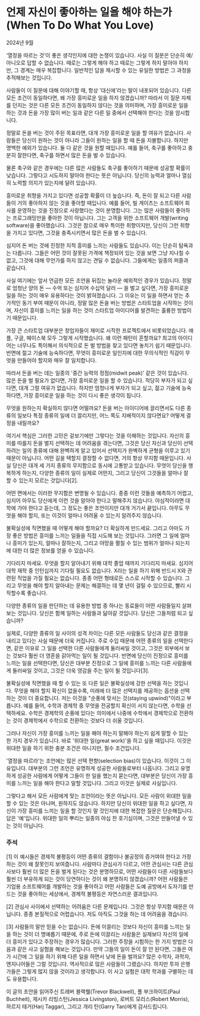 # 언제 자신이 좋아하는 일을 해야 하는가 (When To Do What You Love)

2024년 9월

‘열정을 따르는 것’이 좋은 생각인지에 대한 논쟁이 있습니다. 사실 이 질문은 단순히 예/아니오로 답할 수 없습니다. 때로는 그렇게 해야 하고 때로는 그렇게 하지 말아야 하지만, 그 경계는 매우 복잡합니다. 일반적인 답을 제시할 수 있는 유일한 방법은 그 과정을 추적해보는 것입니다.

사람들이 이 질문에 대해 이야기할 때, 항상 '대신에'라는 말이 내포되어 있습니다. 다른 모든 조건이 동일하다면, 왜 가장 흥미로운 일을 하지 않겠습니까? 따라서 이 질문 자체를 던지는 것은 다른 모든 조건이 동일하지 않다는 것을 의미하며, 가장 흥미로운 일을 하는 것과 돈을 가장 많이 버는 일과 같은 다른 일 중에서 선택해야 한다는 것을 암시합니다.

정말로 돈을 버는 것이 주된 목표라면, 대개 가장 흥미로운 일을 할 여유가 없습니다. 사람들은 당신이 원하는 것이 아니라 그들이 원하는 일을 할 때 돈을 지불합니다. 하지만 명백한 예외가 있습니다. 둘 다 같은 것을 원할 때입니다. 예를 들어, 축구를 좋아하고 충분히 잘한다면, 축구를 하면서 많은 돈을 벌 수 있습니다.

물론 축구와 같은 경우에는 다른 많은 사람들도 축구를 좋아하기 때문에 성공할 확률이 낮습니다. 그렇다고 시도하지 말아야 한다는 뜻은 아닙니다. 당신의 능력과 얼마나 열심히 노력할 의지가 있는지에 달려 있습니다.

흥미로운 취향을 가지고 있다면 성공할 확률이 더 높습니다. 즉, 돈이 잘 되고 다른 사람들이 거의 좋아하지 않는 것을 좋아할 때입니다. 예를 들어, 빌 게이츠는 소프트웨어 회사를 운영하는 것을 진정으로 사랑했다는 것이 분명합니다. 그는 많은 사람들이 좋아하는 프로그래밍만을 좋아한 것이 아닙니다. 그는 고객을 위한 소프트웨어 개발(writing software)을 좋아했습니다. 그것은 참으로 매우 특이한 취향이지만, 당신이 그런 취향을 가지고 있다면, 그것을 충족시키면서 많은 돈을 벌 수 있습니다.

심지어 돈 버는 것에 진정한 지적 흥미를 느끼는 사람들도 있습니다. 이는 단순히 탐욕과는 다릅니다. 그들은 어떤 것이 잘못된 가격에 책정되어 있는 것을 보면 그냥 지나칠 수 없고, 그것에 대해 무언가를 하지 않고는 견딜 수 없습니다. 그들에게는 일종의 퍼즐과 같습니다.

사실 여기에는 앞서 언급한 모든 조언을 뒤집는 놀라운 예외적인 경우가 있습니다. 정말로 엄청난 양의 돈 — 수억 또는 심지어 수십억 달러 — 을 벌고 싶다면, 가장 흥미로운 일을 하는 것이 매우 유용하다는 것이 밝혀졌습니다. 그 이유는 이 일을 하면서 얻는 추가적인 동기 부여 때문이 아니라, 정말 많은 돈을 버는 방법은 스타트업을 시작하는 것이며, 자신이 흥미를 느끼는 일을 하는 것이 스타트업 아이디어를 발견하는 훌륭한 방법이기 때문입니다.

가장 큰 스타트업 대부분은 창업자들이 재미로 시작한 프로젝트에서 비롯되었습니다. 애플, 구글, 페이스북 모두 그렇게 시작했습니다. 왜 이런 패턴이 흔할까요? 최고의 아이디어는 너무나도 특이해서 의식적으로 돈 벌 방법을 찾고 있다면 놓치기 쉽기 때문입니다. 반면에 젊고 기술에 능숙하다면, 무엇이 흥미로운 일인지에 대한 무의식적인 직감이 무엇을 만들어야 할지와 매우 잘 일치합니다.

따라서 돈을 버는 데는 일종의 '중간 능력의 정점(midwit peak)' 같은 것이 있습니다. 많은 돈을 벌 필요가 없다면, 가장 흥미로운 일을 할 수 있습니다. 적당히 부자가 되고 싶다면, 대개 그럴 여유가 없습니다. 하지만 엄청나게 부자가 되고 싶고, 젊고 기술에 능숙하다면, 가장 흥미로운 일을 하는 것이 다시 좋은 생각이 됩니다.

무엇을 원하는지 확실하지 않다면 어떨까요? 돈을 버는 아이디어에 끌리면서도 다른 종류의 일보다 특정 종류의 일에 더 끌리지만, 어느 쪽도 지배적이지 않다면요? 어떻게 결정을 내릴까요?

여기서 핵심은 그러한 고민은 겉보기에만 그렇다는 것을 이해하는 것입니다. 자신의 흥미를 따를지 돈을 벌지 선택하는 데 어려움을 겪는다면, 그것은 당신 자신과 당신이 선택하려는 일의 종류에 대해 완벽하게 알고 있어서 선택지가 완벽하게 균형을 이루고 있기 때문이 아닙니다. 어떤 길을 택할지 결정할 수 없다면, 거의 항상 무지함 때문입니다. 사실 당신은 대개 세 가지 종류의 무지함으로 동시에 고통받고 있습니다. 무엇이 당신을 행복하게 하는지, 다양한 종류의 일이 실제로 어떤지, 그리고 당신이 그것들을 얼마나 잘 할 수 있는지 모르는 것입니다[2].

어떤 면에서는 이러한 무지함은 변명될 수 있습니다. 종종 이런 것들을 예측하기 어렵고, 심지어 아무도 당신에게 이런 것을 알아야 한다고 말해주지 않습니다. 야심적이라면 대학에 가야 한다고 듣는데, 그 정도는 좋은 조언이지만 대개 거기서 끝입니다. 아무도 무엇을 해야 할지, 또는 이것이 얼마나 어려울 수 있는지 알려주지 않습니다.

불확실성에 직면했을 때 어떻게 해야 할까요? 더 확실하게 만드세요. 그리고 아마도 가장 좋은 방법은 흥미를 느끼는 일들을 직접 시도해 보는 것입니다. 그러면 그 일에 얼마나 흥미가 있는지, 얼마나 잘하는지, 그리고 야망을 펼칠 수 있는 범위가 얼마나 되는지에 대한 더 많은 정보를 얻을 수 있습니다.

기다리지 마세요. 무엇을 할지 알아내기 위해 대학 졸업 때까지 기다리지 마세요. 심지어 대학 재학 중 인턴십까지 기다릴 필요도 없습니다. X라는 일을 하기 위해 반드시 X와 관련된 직업을 가질 필요는 없습니다. 종종 어떤 형태로든 스스로 시작할 수 있습니다. 그리고 무엇을 해야 할지 알아내는 문제는 해결하는 데 몇 년이 걸릴 수 있으므로, 빨리 시작할수록 좋습니다.

다양한 종류의 일을 판단하는 데 유용한 방법 중 하나는 동료들이 어떤 사람들일지 살펴보는 것입니다. 당신은 함께 일하는 사람들과 닮아갈 것입니다. 당신은 그들처럼 되고 싶습니까?

실제로, 다양한 종류의 일 사이의 성격 차이는 다른 모든 사람들도 당신과 같은 결정을 내리고 있다는 사실 때문에 더욱 커집니다. 주로 수입 때문에 어떤 종류의 일을 선택한다면, 같은 이유로 그 일을 선택한 다른 사람들에게 둘러싸일 것이고, 그것은 외부에서 보는 것보다 훨씬 더 영혼을 갉아먹는 일이 될 것입니다. 반면에 당신이 진정으로 흥미를 느끼는 일을 선택한다면, 당신은 대부분 진정으로 그 일에 흥미를 느끼는 다른 사람들에게 둘러싸일 것이고, 그것은 더욱 영감을 주는 일이 될 것입니다[3].

불확실성에 직면했을 때 할 수 있는 또 다른 일은 불확실성에 강한 선택을 하는 것입니다. 무엇을 해야 할지 확신이 없을수록, 미래에 더 많은 선택지를 제공하는 옵션을 선택하는 것이 더 중요합니다. 저는 이것을 "순풍에 맞서는 것(staying upwind)"이라고 부릅니다. 예를 들어, 수학과 경제학 중 무엇을 전공할지 확신이 서지 않는다면, 수학을 선택하세요. 수학은 경제학의 순풍에 있다는 의미에서 나중에 수학에서 경제학으로 전환하는 것이 경제학에서 수학으로 전환하는 것보다 더 쉬울 것입니다.

그러나 자신이 가장 흥미를 느끼는 일을 해야 하는지 말해야 하는지 쉽게 말할 수 있는 한 가지 경우가 있습니다. 바로 '위대한 일(great work)'을 하고 싶을 때입니다. 이것은 위대한 일을 하기 위한 충분 조건은 아니지만, 필수 조건입니다.

'열정을 따르라'는 조언에는 많은 선택 편향(selection bias)이 있습니다. 이것이 그 이유입니다. 대부분의 그런 조언은 유명하게 성공한 사람들로부터 나옵니다. 그리고 유명하게 성공한 사람에게 어떻게 그들이 한 일을 했는지 묻는다면, 대부분은 당신이 가장 흥미를 느끼는 일을 해야 한다고 말할 것입니다. 그리고 이것은 실제로 사실입니다.

그렇다고 해서 모든 사람에게 맞는 조언이라는 뜻은 아닙니다. 모든 사람이 위대한 일을 할 수 있는 것은 아니며, 원하지도 않습니다. 하지만 당신이 위대한 일을 하고 싶다면, 자신이 가장 흥미를 느끼는 일을 할 것인지 말 것인지에 대한 복잡한 질문은 단순해집니다. 답은 '예'입니다. 위대한 일의 뿌리는 일종의 야심 찬 호기심이며, 그것은 만들어낼 수 있는 것이 아닙니다.

### 주석

[1] 이 예시들은 경제적 불평등이 어떤 종류의 결함이나 불공정의 증거여야 한다고 가정하는 것이 왜 잘못인지 보여줍니다. 사람마다 관심사가 다르고, 어떤 관심사는 다른 관심사보다 훨씬 더 많은 돈을 벌게 된다는 것은 분명하므로, 어떤 사람들이 다른 사람들보다 훨씬 더 부유하게 되는 것이 당연하다는 것이 왜 분명하지 않겠습니까? 어떤 사람들은 기업용 소프트웨어를 개발하는 것을 좋아하고 어떤 사람들은 도예 공방에서 도자기를 만드는 것을 좋아하는 세상에서, 경제적 불평등은 자연스러운 결과입니다.

[2] 관심사 사이에서 선택하는 어려움은 다른 문제입니다. 그것은 항상 무지함 때문은 아닙니다. 종종 본질적으로 어렵습니다. 저도 아직도 그것을 하는 데 어려움을 겪습니다.

[3] 사람들의 말만 믿을 수는 없습니다. 돈에 이끌리는 것보다 자신이 흥미를 느끼는 일을 하는 것이 더 명예롭기 때문에, 주로 돈에 이끌리는 사람들은 실제보다 자신의 일에 더 흥미가 있다고 주장하는 경우가 많습니다. 그러한 주장을 시험하는 한 가지 방법은 다음과 같은 사고 실험을 해보는 것입니다. 만약 그들의 일이 돈이 잘 안 된다면, 그들은 여가 시간에 그 일을 하기 위해 다른 일을 하면서 낮에 돈을 벌까요? 많은 수학자, 과학자, 엔지니어들은 그럴 것입니다. 역사적으로 많은 사람들이 그랬습니다. 하지만 투자 은행가들은 그렇게 많지 않을 것이라고 생각합니다. 이 사고 실험은 대학 학과를 구별하는 데도 유용합니다.

이 글의 초안을 읽어주신 트레버 블랙웰(Trevor Blackwell), 폴 부크하이트(Paul Buchheit), 제시카 리빙스턴(Jessica Livingston), 로버트 모리스(Robert Morris), 하르지 태거(Harj Taggar), 그리고 개리 탄(Garry Tan)에게 감사드립니다.